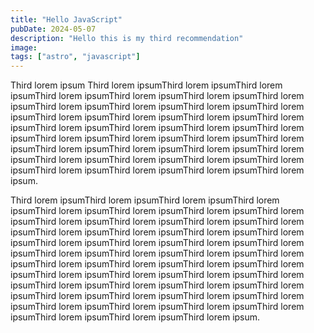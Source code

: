 ```yaml
---
title: "Hello JavaScript"
pubDate: 2024-05-07
description: "Hello this is my third recommendation"
image:
tags: ["astro", "javascript"]
---
```


Third lorem ipsum  Third lorem ipsumThird lorem ipsumThird lorem ipsumThird lorem ipsumThird lorem ipsumThird lorem ipsumThird lorem ipsumThird lorem ipsumThird lorem ipsumThird lorem ipsumThird lorem ipsumThird lorem ipsumThird lorem ipsumThird lorem ipsumThird lorem ipsumThird lorem ipsumThird lorem ipsumThird lorem ipsumThird lorem ipsumThird lorem ipsumThird lorem ipsumThird lorem ipsumThird lorem ipsumThird lorem ipsumThird lorem ipsumThird lorem ipsumThird lorem ipsumThird lorem ipsumThird lorem ipsumThird lorem ipsumThird lorem ipsumThird lorem ipsumThird lorem ipsumThird lorem ipsumThird lorem ipsum.

Third lorem ipsumThird lorem ipsumThird lorem ipsumThird lorem ipsumThird lorem ipsumThird lorem ipsumThird lorem ipsumThird lorem ipsumThird lorem ipsumThird lorem ipsumThird lorem ipsumThird lorem ipsumThird lorem ipsumThird lorem ipsumThird lorem ipsumThird lorem ipsumThird lorem ipsumThird lorem ipsumThird lorem ipsumThird lorem ipsumThird lorem ipsumThird lorem ipsumThird lorem ipsumThird lorem ipsumThird lorem ipsumThird lorem ipsumThird lorem ipsumThird lorem ipsumThird lorem ipsumThird lorem ipsumThird lorem ipsumThird lorem ipsumThird lorem ipsumThird lorem ipsumThird lorem ipsumThird lorem ipsumThird lorem ipsumThird lorem ipsumThird lorem ipsumThird lorem ipsumThird lorem ipsumThird lorem ipsumThird lorem ipsumThird lorem ipsumThird lorem ipsumThird lorem ipsumThird lorem ipsum.